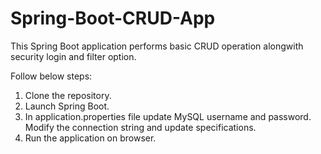 # Spring-Boot-CRUD-App

This Spring Boot application performs basic CRUD operation alongwith security login and filter option.

Follow below steps:
1. Clone the repository.
2. Launch Spring Boot.
3. In application.properties file update MySQL username and password. Modify the connection string and update specifications.
4. Run the application on browser.

